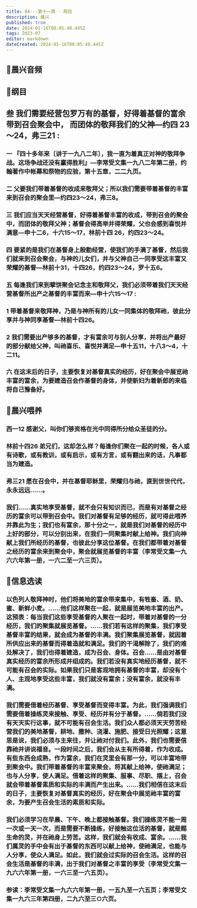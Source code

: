 ```yaml
---
title: 04---第十一周 · 周四
description: 晨兴
published: true
date: 2024-01-16T08:05:48.445Z
tags: 2023-07
editor: markdown
dateCreated: 2024-01-16T08:05:48.445Z
---
```


## 🎵晨兴音频

## 📖纲目

## 叁 我们需要经营包罗万有的基督，好得着基督的富余带到召会聚会中， 而团体的敬拜我们的父神—约四 23～24，弗三21 :

### 一 『四十多年来〔讲于一九八二年〕，我一直为着真正对神的敬拜争战。这场争战还没有臝得胜利』—李常受文集一九八二年第二册，约翰著作中帐幕和祭物的应验，第十五章，二二九页。

### 二 父要我们带着基督的收成来敬拜父；所以我们需要带着基督的丰富来到召会的聚会里—约四23～24，弗三8。

### 三 我们应当天天经营基督，好得着基督丰富的收成，带到召会的聚会中，而团体的敬拜父神；基督会得高举并得荣耀，父也会感到喜悦并满意—申十二6，十六15～17，林前十四 26，约四23～24。

### 四 要紧的是我们在基督身上殷勤经营，使我们的手满了基督，然后我们就来到召会聚会，与神的儿女们，并与父神自己一同享受这丰富又荣耀的基督—林前十31，十四26，约四23～24，罗十五6。

### 五 每逢我们来到擘饼聚会记念主和敬拜父，我们必须带着我们天天经营基督所出产之基督的丰富而来—申十六15～17 :

### 1 带着基督来敬拜神，乃是与神所有的儿女一同集体的敬拜祂，彼此分享并与神同享基督—林前十四26。

### 2 我们需要出产够多的基督，才有富余可与别人分享，并将出产最好的部分献给父神，叫祂喜乐、喜悦并满足—申十五11，十八3～4，十二11。

### 六 在这末后的日子，主要恢复对基督真实的经历，好在聚会中展览祂丰富的富余，为要建造召会作基督的身体，并使新妇为着新郎的来临将自己豫备好。

## 📖晨兴喂养

### 西一12    感谢父，叫你们够资格在光中同得所分给众圣徒的分。

### 林前十四26    弟兄们，这却怎么样？每逢你们聚在一起的时候，各人或有诗歌，或有教训，或有启示，或有方言，或有翻出来的话，凡事都当为建造。

### 弗三21    愿在召会中，并在基督耶稣里，荣耀归与祂，直到世世代代，永永远远……。

### 我们……真实地享受基督，就不会只有知识而已，而是有对基督之经历的富余可以带到召会中。我们对基督有足够的经历，就可得此喂养并靠此为生；我们也有富余，那十分之一，就是我们对基督的经历中上好的部分，可以分别出来，在我们一同聚集时献上给神。我们向神献上我们所经历的基督，也彼此分享这位基督。在我们都带着对基督之经历的富余来到聚会中，聚会就展览基督的丰富（李常受文集一九六六年第一册，一六二至一六三页）。

## 📖信息选读

### 以色列人敬拜神时，他们将美地的富余带来集中，有牲畜、酒、奶、蜜、新鲜小麦。……他们这样聚在一起，就是展览美地丰富的出产。这预表：每当我们这些享受基督的人聚在一起时，带着对基督的一分经历，我们的聚集就展览基督。……我们若有这样的聚集，我们享受基督丰富的结果，就会成为基督的丰满。我们聚集展览基督，就因着所供应出来的基督而得着造就和满足。我们的干渴解除了，我们的难处解决了，我们也得着建造，成为召会、身体。召会……是由对基督真实经历的富余所形成并组成的。我们若没有真实地经历基督，就不可能有召会的实际。如果我们只是客观地拥有基督的丰富，却没有个人、主观地享受这些丰富，我们就没有富余；没有富余，就没有丰满。

### 我们需要借着经历基督、享受基督而变得丰富。为此，我们强调我们需要借着操练灵来接触、享受、经历并有分于基督。……倘若我们没有天天实行这事，就不可能有召会生活。我们众人都必须天天劳苦经营我们的美地基督，耕地、撒种、浇灌、施肥、接受日光照耀；这意思是说，我们必须与主来往，并让祂对付我们。此外，我们也需要信靠祂并讲说福音。一段时间之后，我们会从主有所得着，作为收成。有些东西会成熟，作为富余，我们在灵里会有那一分，可以丰富地带到聚会中。我们带着基督的丰富来聚会，将其献上给神，使祂满足；也与人分享，使人满足。借着这样的聚集、服事、尽职、摆上，召会就会带着基督素质和实际的丰满而产生出来。……我们相信在这末后的日子，主要恢复对基督真实的经历，好在聚会中展览祂丰富的富余，为要产生召会生活的素质和实际。

### 我们必须学习在早晨、下午、晚上都接触基督。我们操练灵不能一周一次或一天一次，而是需要不断操练，好接触这位活的基督，就是赐生命的灵，并在祂身上劳苦。这样，我们就会有收成、富余。……我们属灵的手中会有出于基督的东西可以献上给神，使祂满足，也能与人分享，使众人满足。如此，我们就会过实际的召会生活。这样的召会生活是基督的丰满，出于我们对基督之丰富的享受（李常受文集一九六六年第一册，一六三至一六五页）。

### 参读：李常受文集一九六六年第一册，一五九至一六五页；李常受文集一九六三年第四册，二九六至三○六页。
<!-- Google tag (gtag.js) -->
<script async src="https://www.googletagmanager.com/gtag/js?id=G-1P8709Z16T"></script>
<script>
  window.dataLayer = window.dataLayer || [];
  function gtag(){dataLayer.push(arguments);}
  gtag('js', new Date());

  gtag('config', 'G-1P8709Z16T');
</script>